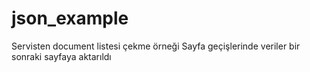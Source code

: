 # json_example

Servisten document listesi çekme örneği
Sayfa geçişlerinde veriler bir sonraki sayfaya aktarıldı



